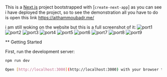 This is a [Next.js](https://nextjs.org/) project bootstrapped with [`create-next-app`]
as you can see i have deployed the project, so to see the demonstration all you have to do is open this link https://aithammoubadr.me/ 

i am still woking on the website but this is a full screenshot of it:
![port1](https://user-images.githubusercontent.com/121731124/221854344-99be393f-f572-40d3-bcfa-de00b92795d0.png)
![port2](https://user-images.githubusercontent.com/121731124/221854356-46df0300-623e-4710-964c-152e91f8deb9.png)
![port3](https://user-images.githubusercontent.com/121731124/221854371-6fba3505-83a8-490b-96fd-84febb44c349.png)
![port4](https://user-images.githubusercontent.com/121731124/221854387-7c953bb5-5856-4e1a-a6c8-978d0b47fdef.png)
![port5](https://user-images.githubusercontent.com/121731124/221854395-637e2640-64c5-4808-9ed7-de5f7e3c96ce.png)
![port6](https://user-images.githubusercontent.com/121731124/221854405-30cefa3a-5f50-485a-b96c-e856dee85a38.png)
![port7](https://user-images.githubusercontent.com/121731124/221854418-238304dd-296a-4547-97f7-2f7448f39d28.png)
![port8](https://user-images.githubusercontent.com/121731124/221854429-b4f1879b-9b08-4342-8217-e11fc3b825e8.png)
![port9](https://user-images.githubusercontent.com/121731124/221854441-c9f50b22-36f1-4016-8015-afc7c1042f4c.png)


** Getting Started

First, run the development server:

```bash
npm run dev

Open [http://localhost:3000](http://localhost:3000) with your browser to see the result.








